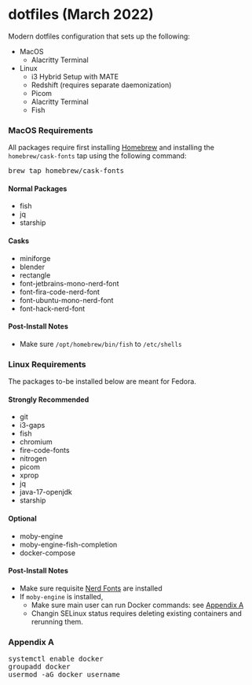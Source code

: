 # dotfiles (March 2022)
Modern dotfiles configuration that sets up the following:
 * MacOS
   * Alacritty Terminal
 * Linux
   * i3 Hybrid Setup with MATE
   * Redshift (requires separate daemonization)
   * Picom 
   * Alacritty Terminal
   * Fish

### MacOS Requirements
All packages require first installing [Homebrew](https://brew.sh) and installing the `homebrew/cask-fonts` tap using the following command:
<pre>
brew tap homebrew/cask-fonts
</pre>

#### Normal Packages
 * fish
 * jq
 * starship
 
#### Casks
 * miniforge
 * blender
 * rectangle
 * font-jetbrains-mono-nerd-font
 * font-fira-code-nerd-font
 * font-ubuntu-mono-nerd-font
 * font-hack-nerd-font

#### Post-Install Notes
 * Make sure `/opt/homebrew/bin/fish` to `/etc/shells`

### Linux Requirements
The packages to-be installed below are meant for Fedora.

#### Strongly Recommended
 * git
 * i3-gaps
 * fish
 * chromium
 * fire-code-fonts
 * nitrogen
 * picom
 * xprop
 * jq
 * java-17-openjdk
 * starship

#### Optional
 * moby-engine
 * moby-engine-fish-completion
 * docker-compose

#### Post-Install Notes
 * Make sure requisite [Nerd Fonts](https://www.nerdfonts.com/font-downloads) are installed
 * If `moby-engine` is installed,
   * Make sure main user can run Docker commands: see [Appendix A](https://github.com/andermatt64/dotfiles/edit/main/README.md#appendix-a)
   * Changin SELinux status requires deleting existing containers and rerunning them.

### Appendix A
<pre>
systemctl enable docker
groupadd docker
usermod -aG docker username
</pre>
